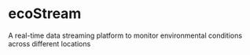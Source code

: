 # ecoStream
A real-time data streaming platform to monitor environmental conditions across different locations
